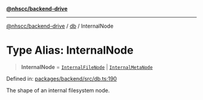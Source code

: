[**@nhscc/backend-drive**](../../README.md)

***

[@nhscc/backend-drive](../../README.md) / [db](../README.md) / InternalNode

# Type Alias: InternalNode

> **InternalNode** = [`InternalFileNode`](InternalFileNode.md) \| [`InternalMetaNode`](InternalMetaNode.md)

Defined in: [packages/backend/src/db.ts:190](https://github.com/nhscc/drive.api.hscc.bdpa.org/blob/718231ebbb0b386db32934d648e2479e8a0b4a18/packages/backend/src/db.ts#L190)

The shape of an internal filesystem node.
